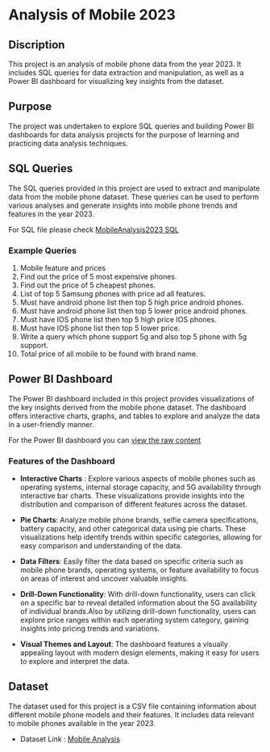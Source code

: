 # Analysis of Mobile 2023
## Discription

This project is an analysis of mobile phone data from the year 2023. It includes SQL queries for data extraction and manipulation, as well as a Power BI dashboard for visualizing key insights from the dataset.

## Purpose

The project was undertaken to explore SQL queries and building Power BI dashboards for data analysis projects for the purpose of learning and practicing data analysis techniques.

## SQL Queries

The SQL queries provided in this project are used to extract and manipulate data from the mobile phone dataset. These queries can be used to perform various analyses and generate insights into mobile phone trends and features in the year 2023.

For SQL file please check [MobileAnalysis2023 SQL](https://github.com/Hiral110/MobileAnalysis2023/blob/main/MobileAnalysis2023.sql)

### Example Queries
1. Mobile feature and prices
2. Find out the price of 5 most expensive phones.
3. Find out the price of 5 cheapest phones.
4. List of top 5 Samsung phones with price ad all features.
5. Must have android phone list then top 5 high price android phones.
6. Must have android phone list then top 5 lower price android phones.
7. Must have IOS phone list then top 5 high price IOS phones.
8. Must have IOS phone list then top 5 lower price.
9. Write a query which phone support 5g and also top 5 phone with 5g support.
10. Total price of all mobile to be found with brand name.

## Power BI Dashboard

The Power BI dashboard included in this project provides visualizations of the key insights derived from the mobile phone dataset. The dashboard offers interactive charts, graphs, and tables to explore and analyze the data in a user-friendly manner.

For the Power BI dashboard you can [view the raw content](https://github.com/Hiral110/MobileAnalysis2023/blob/main/MobileAnalysis2023.pbix)

### Features of the Dashboard
- **Interactive Charts** : Explore various aspects of mobile phones such as operating systems, internal storage capacity, and 5G availability through interactive bar charts. These visualizations provide insights into the distribution and comparison of different features across the dataset.

- **Pie Charts**: Analyze mobile phone brands, selfie camera specifications, battery capacity, and other categorical data using pie charts. These visualizations help identify trends within specific categories, allowing for easy comparison and understanding of the data.

- **Data Filters**: Easily filter the data based on specific criteria such as mobile phone brands, operating systems, or feature availability to focus on areas of interest and uncover valuable insights.

- **Drill-Down Functionality**: With drill-down functionality, users can click on a specific bar to reveal detailed information about the 5G availability of individual brands.Also by utilizing drill-down functionality, users can explore price ranges within each operating system category, gaining insights into pricing trends and variations.

- **Visual Themes and Layout**: The dashboard features a visually appealing layout with modern design elements, making it easy for users to explore and interpret the data.

## Dataset

The dataset used for this project is a CSV file containing information about different mobile phone models and their features. It includes data relevant to mobile phones available in the year 2023.

- Dataset Link : [Mobile Analysis](https://github.com/Hiral110/MobileAnalysis2023/blob/main/Mobile%20Analysis.csv)




